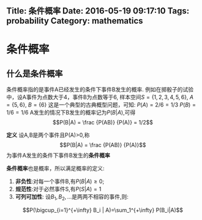 Title: 条件概率
Date: 2016-05-19 09:17:10
Tags: probability
Category: mathematics
---

# 条件概率

## 什么是条件概率

条件概率指的是事件A已经发生的条件下事件B发生的概率.
例如在掷骰子的试验中，设A事件为点数大于4，事件B为点数等于6,
样本空间$S=\lbrace 1,2,3,4,5,6\rbrace$, $A=\lbrace 5,6\rbrace$, $B=\lbrace 6\rbrace$
这是一个典型的古典概型问题，可知:
$P(A) = 2/6 = 1/3$
$P(B) = 1/6 = 1/6$
A发生的情况下B发生的概率记为$P(B|A)$,可得
$$P(B|A) = \frac {P(AB)} {P(A)} = 1/2$$

**定义** 设A,B是两个事件且P(A)>0,称
$$P(B|A) = \frac {P(AB)} {P(A)}$$
为事件A发生的条件下事件B发生的**条件概率**

**条件概率**也是概率，所以满足概率的定义:
1. **非负性**:对每一个事件B,有$P(B|A) \geqslant 0$;
2. **规范性**:对于必然事件S,有$P(S|A) = 1$
3. **可列可加性**: 设$B_1, B_2, ...$是两两不相容的事件,则:

$$P(\bigcup_{i=1}^{+\infty} B_i | A)=\sum_1^{+\infty} P(B_i|A)$$
